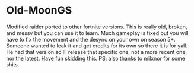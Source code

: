 # Old-MoonGS

Modified raider ported to other fortnite versions.
This is really old, broken, and messy but you can use it to learn.
Much gameplay is fixed but you will have to fix the movement and the desync on your own on season 5+.
Someone wanted to leak it and get credits for its own so there it is for yall. He had that version so Ill release that specific one, not a more recent one, nor the latest.
Have fun skidding this.
PS: also thanks to milxnor for some shits.
